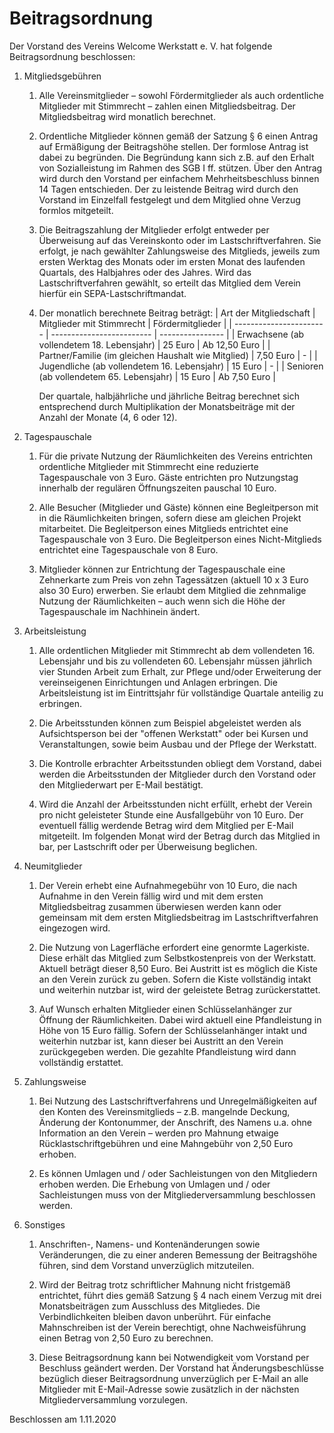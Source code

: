 # Beitragsordnung

Der Vorstand des Vereins Welcome Werkstatt e. V. hat folgende Beitragsordnung beschlossen:

1. Mitgliedsgebühren
    1. Alle Vereinsmitglieder – sowohl Fördermitglieder als auch ordentliche Mitglieder mit Stimmrecht – zahlen einen Mitgliedsbeitrag. Der Mitgliedsbeitrag wird monatlich berechnet.

    2. Ordentliche Mitglieder können gemäß der Satzung § 6 einen Antrag auf Ermäßigung der Beitragshöhe stellen. Der formlose Antrag ist dabei zu begründen. Die Begründung kann sich z.B. auf den Erhalt von Sozialleistung im Rahmen des SGB I ff. stützen. Über den Antrag wird durch den Vorstand per einfachem Mehrheitsbeschluss binnen 14 Tagen entschieden. Der zu leistende Beitrag wird durch den Vorstand im Einzelfall festgelegt und dem Mitglied ohne Verzug formlos mitgeteilt.

    3. Die Beitragszahlung der Mitglieder erfolgt entweder per Überweisung auf das Vereinskonto oder im Lastschriftverfahren. Sie erfolgt, je nach gewählter Zahlungsweise des Mitglieds, jeweils zum ersten Werktag des Monats oder im ersten Monat des laufenden Quartals, des Halbjahres oder des Jahres. Wird das Lastschriftverfahren gewählt, so erteilt das Mitglied dem Verein hierfür ein SEPA-Lastschriftmandat.

    4. Der monatlich berechnete Beitrag beträgt:
        | Art der Mitgliedschaft  | Mitglieder mit Stimmrecht | Fördermitglieder |
        | ----------------------- | ------------------------- | ---------------- |
        | Erwachsene (ab vollendetem 18. Lebensjahr) | 25 Euro | Ab 12,50 Euro |
        | Partner/Familie (im gleichen Haushalt wie Mitglied) | 7,50 Euro | - |
        | Jugendliche (ab vollendetem 16. Lebensjahr) | 15 Euro | - |
        | Senioren (ab vollendetem 65. Lebensjahr) | 15 Euro | Ab 7,50 Euro |

        Der quartale, halbjährliche und jährliche Beitrag berechnet sich entsprechend durch Multiplikation der Monatsbeiträge mit der Anzahl der Monate (4, 6 oder 12).


2. Tagespauschale
    1. Für die private Nutzung der Räumlichkeiten des Vereins entrichten ordentliche Mitglieder mit Stimmrecht eine reduzierte Tagespauschale von 3 Euro. Gäste entrichten pro Nutzungstag innerhalb der regulären Öffnungszeiten pauschal 10 Euro.

    2. Alle Besucher (Mitglieder und Gäste) können eine Begleitperson mit in die Räumlichkeiten bringen, sofern diese am gleichen Projekt mitarbeitet. Die Begleitperson eines Mitglieds entrichtet eine Tagespauschale von 3 Euro. Die Begleitperson eines Nicht-Mitglieds entrichtet eine Tagespauschale von 8 Euro.

    3. Mitglieder können zur Entrichtung der Tagespauschale eine Zehnerkarte zum Preis von zehn Tagessätzen (aktuell 10 x 3 Euro also 30 Euro) erwerben. Sie erlaubt dem Mitglied die zehnmalige Nutzung der Räumlichkeiten – auch wenn sich die Höhe der Tagespauschale im Nachhinein ändert. 


3. Arbeitsleistung
    1. Alle ordentlichen Mitglieder mit Stimmrecht ab dem vollendeten 16. Lebensjahr und bis zu vollendeten 60. Lebensjahr müssen jährlich vier Stunden Arbeit zum Erhalt, zur Pflege und/oder Erweiterung der vereinseigenen Einrichtungen und Anlagen erbringen. Die Arbeitsleistung ist im Eintrittsjahr für vollständige Quartale anteilig zu erbringen.

    2. Die Arbeitsstunden können zum Beispiel abgeleistet werden als Aufsichtsperson bei der "offenen Werkstatt" oder bei Kursen und Veranstaltungen, sowie beim Ausbau und der Pflege der Werkstatt.

    3. Die Kontrolle erbrachter Arbeitsstunden obliegt dem Vorstand, dabei werden die Arbeitsstunden der Mitglieder durch den Vorstand oder den Mitgliederwart per E-Mail bestätigt.

    4. Wird die Anzahl der Arbeitsstunden nicht erfüllt, erhebt der Verein pro nicht geleisteter Stunde eine Ausfallgebühr von 10 Euro. Der eventuell fällig werdende Betrag wird dem Mitglied per E-Mail mitgeteilt. Im folgenden Monat wird der Betrag durch das Mitglied in bar, per Lastschrift oder per Überweisung beglichen.


4. Neumitglieder
    1. Der Verein erhebt eine Aufnahmegebühr von 10 Euro, die nach Aufnahme in den Verein fällig wird und mit dem ersten Mitgliedsbeitrag zusammen überwiesen werden kann oder gemeinsam mit dem ersten Mitgliedsbeitrag im Lastschriftverfahren eingezogen wird.

    2. Die Nutzung von Lagerfläche erfordert eine genormte Lagerkiste. Diese erhält das Mitglied zum Selbstkostenpreis von der Werkstatt. Aktuell beträgt dieser 8,50 Euro. Bei Austritt ist es möglich die Kiste an den Verein zurück zu geben. Sofern die Kiste vollständig intakt und weiterhin nutzbar ist, wird der geleistete Betrag zurückerstattet.  

    3. Auf Wunsch erhalten Mitglieder einen Schlüsselanhänger zur Öffnung der Räumlichkeiten. Dabei wird aktuell eine Pfandleistung in Höhe von 15 Euro fällig. Sofern der Schlüsselanhänger intakt und weiterhin nutzbar ist, kann dieser bei Austritt an den Verein zurückgegeben werden. Die gezahlte Pfandleistung wird dann vollständig erstattet.


5. Zahlungsweise
    1. Bei Nutzung des Lastschriftverfahrens und Unregelmäßigkeiten auf den Konten des Vereinsmitglieds – z.B. mangelnde Deckung, Änderung der Kontonummer, der Anschrift, des Namens u.a. ohne Information an den Verein – werden pro Mahnung etwaige Rücklastschriftgebühren und eine Mahngebühr von 2,50 Euro erhoben.

    3. Es können Umlagen und / oder Sachleistungen von den Mitgliedern erhoben werden. Die Erhebung von Umlagen und / oder Sachleistungen muss von der Mitgliederversammlung beschlossen werden.


6. Sonstiges
    1. Anschriften-, Namens- und Kontenänderungen sowie Veränderungen, die zu einer anderen Bemessung der Beitragshöhe führen, sind dem Vorstand unverzüglich mitzuteilen.

    2. Wird der Beitrag trotz schriftlicher Mahnung nicht fristgemäß entrichtet, führt dies gemäß Satzung § 4 nach einem Verzug mit drei Monatsbeiträgen zum Ausschluss des Mitgliedes. Die Verbindlichkeiten bleiben davon unberührt. Für einfache Mahnschreiben ist der Verein berechtigt, ohne Nachweisführung einen Betrag von 2,50 Euro zu berechnen.

    3. Diese Beitragsordnung kann bei Notwendigkeit vom Vorstand per Beschluss geändert werden. Der Vorstand hat Änderungsbeschlüsse bezüglich dieser Beitragsordnung unverzüglich per E-Mail an alle Mitglieder mit E-Mail-Adresse sowie zusätzlich in der nächsten Mitgliederversammlung vorzulegen.


Beschlossen am 1.11.2020
